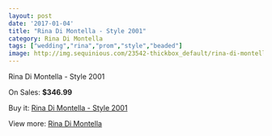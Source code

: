 ```yaml
---
layout: post
date: '2017-01-04'
title: "Rina Di Montella - Style 2001"
category: Rina Di Montella
tags: ["wedding","rina","prom","style","beaded"]
image: http://img.sequinious.com/23542-thickbox_default/rina-di-montella-style-2001.jpg
---
```

Rina Di Montella - Style 2001

On Sales: **$346.99**
<a href="https://www.sequinious.com/rina-di-montella/10177-rina-di-montella-style-2001.html"><amp-img layout="responsive" width="600" height="600" src="//img.sequinious.com/23542-thickbox_default/rina-di-montella-style-2001.jpg" alt="Rina Di Montella - Style 2001 0" /></a>
<a href="https://www.sequinious.com/rina-di-montella/10177-rina-di-montella-style-2001.html"><amp-img layout="responsive" width="600" height="600" src="//img.sequinious.com/23543-thickbox_default/rina-di-montella-style-2001.jpg" alt="Rina Di Montella - Style 2001 1" /></a>
<a href="https://www.sequinious.com/rina-di-montella/10177-rina-di-montella-style-2001.html"><amp-img layout="responsive" width="600" height="600" src="//img.sequinious.com/23544-thickbox_default/rina-di-montella-style-2001.jpg" alt="Rina Di Montella - Style 2001 2" /></a>

Buy it: [Rina Di Montella - Style 2001](https://www.sequinious.com/rina-di-montella/10177-rina-di-montella-style-2001.html "Rina Di Montella - Style 2001")

View more: [Rina Di Montella](https://www.sequinious.com/65-rina-di-montella "Rina Di Montella")